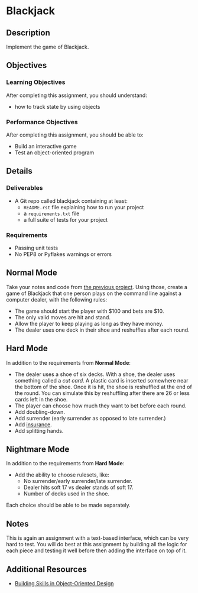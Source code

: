 # Blackjack

## Description

Implement the game of Blackjack.

## Objectives

### Learning Objectives

After completing this assignment, you should understand:

* how to track state by using objects

### Performance Objectives

After completing this assignment, you should be able to:

* Build an interactive game
* Test an object-oriented program

## Details

### Deliverables

* A Git repo called blackjack containing at least:
  * `README.rst` file explaining how to run your project
  * a `requirements.txt` file
  * a full suite of tests for your project

### Requirements  

* Passing unit tests
* No PEP8 or Pyflakes warnings or errors

## Normal Mode

Take your notes and code from [the previous project](blackjack-1). Using those,
create a game of Blackjack that one person plays on the command line against a
computer dealer, with the following rules:

* The game should start the player with $100 and bets are $10.
* The only valid moves are hit and stand.
* Allow the player to keep playing as long as they have money.
* The dealer uses one deck in their shoe and reshuffles after each round.

## Hard Mode

In addition to the requirements from **Normal Mode**:

* The dealer uses a shoe of six decks. With a shoe, the dealer uses something called a _cut card_. A plastic card is inserted somewhere near the bottom of the shoe. Once it is hit, the shoe is reshuffled at the end of the round. You can simulate this by reshuffling after there are 26 or less cards left in the shoe.
* The player can choose how much they want to bet before each round.
* Add doubling-down.
* Add surrender (early surrender as opposed to late surrender.)
* Add [insurance](https://en.wikipedia.org/wiki/Blackjack#Insurance).
* Add splitting hands.

## Nightmare Mode

In addition to the requirements from **Hard Mode**:

* Add the ability to choose rulesets, like:
  * No surrender/early surrender/late surrender.
  * Dealer hits soft 17 vs dealer stands of soft 17.
  * Number of decks used in the shoe.

Each choice should be able to be made separately.

## Notes

This is again an assignment with a text-based interface, which can be very hard
to test. You will do best at this assignment by building all the logic for each
piece and testing it well before then adding the interface on top of it.

## Additional Resources

* [Building Skills in Object-Oriented Design](http://www.itmaybeahack.com/book/oodesign-python-2.1/html/index.html)
